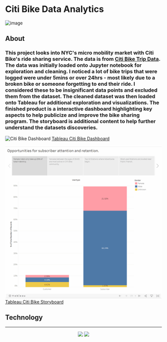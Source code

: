 # Citi Bike Data Analytics
![image](https://user-images.githubusercontent.com/88360436/142487942-2d74fcb3-aa34-4eae-94f5-10affc6bc6f7.png)
<br>
## About
### This project looks into NYC's micro mobility market with Citi Bike's ride sharing service. The data is from [Citi Bike Trip Data](https://ride.citibikenyc.com/system-data). The data was initially loaded onto Jupyter notebook for exploration and cleaning. I noticed a lot of bike trips that were logged were under 5mins or over 24hrs - most likely due to a broken bike or someone forgetting to end their ride. I considered these to be insignificant data points and excluded them from the dataset. The cleaned dataset was then loaded onto Tableau for additional exploration and visualizations. The finished product is a interactive dashboard highlighting key aspects to help publicize and improve the bike sharing program. The storyboard is additional content to help further understand the datasets discoveries.
![Citi Bike Dashboard](https://github.com/jssrmrzz/CITI-Bike-NYC-analytics/blob/main/Images/CitiBikeDash.gif)
[Tableau Citi Bike Dashboard](https://public.tableau.com/views/MarketCampDash/CITICampaign?:language=en-US&:display_count=n&:origin=viz_share_link)

![Citi Bike Storyboard](https://github.com/jssrmrzz/CITI-Bike-NYC-analytics/blob/main/Images/CitiBikeSB.gif)
[Tableau Citi Bike Storyboard](https://public.tableau.com/shared/P5NDP898F?:display_count=n&:origin=viz_share_link)
<br>

## Technology

---
<p align='center'>
<img src='https://img.shields.io/badge/Jupyter-F37626.svg?&style=for-the-badge&logo=Jupyter&logoColor=white'>
<img src='https://img.shields.io/badge/Tableau-E97627?style=for-the-badge&logo=Tableau&logoColor=white'>

